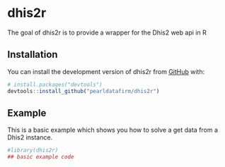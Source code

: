 
<!-- README.md is generated from README.Rmd. Please edit that file -->

# dhis2r

<!-- badges: start -->
<!-- badges: end -->

The goal of dhis2r is to provide a wrapper for the Dhis2 web api in R

## Installation

You can install the development version of dhis2r from
[GitHub](https://github.com/) with:

``` r
# install.packages("devtools")
devtools::install_github("pearldatafirm/dhis2r")
```

## Example

This is a basic example which shows you how to solve a get data from a
Dhis2 instance.

``` r
#library(dhis2r)
## basic example code
```
